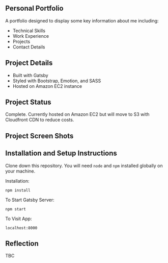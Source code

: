 ## Personal Portfolio

A portfolio designed to display some key information about me including:

- Technical Skills
- Work Experience
- Projects
- Contact Details

## Project Details

- Built with Gatsby
- Styled with Bootstrap, Emotion, and SASS
- Hosted on Amazon EC2 instance

## Project Status

Complete. Currently hosted on Amazon EC2 but will move to S3 with Cloudfront CDN to reduce costs.

## Project Screen Shots

## Installation and Setup Instructions

Clone down this repository. You will need `node` and `npm` installed globally on your machine.

Installation:

`npm install`

To Start Gatsby Server:

`npm start`

To Visit App:

`localhost:8000`

## Reflection

TBC
